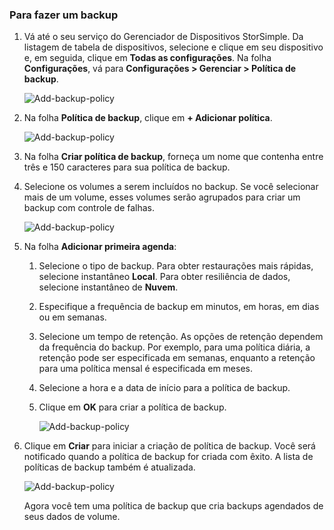 <!--author=alkohli last changed: 01/12/17-->

<a id="to-take-a-backup" class="xliff"></a>

### Para fazer um backup

1. Vá até o seu serviço do Gerenciador de Dispositivos StorSimple. Da listagem de tabela de dispositivos, selecione e clique em seu dispositivo e, em seguida, clique em **Todas as configurações**. Na folha **Configurações**, vá para **Configurações > Gerenciar > Política de backup**.

    ![Add-backup-policy](./media/storsimple-8000-take-backup/step8takebu1.png)

2. Na folha **Política de backup**, clique em **+ Adicionar política**.

    ![Add-backup-policy](./media/storsimple-8000-take-backup/step8takebu2.png)

3. Na folha **Criar política de backup**, forneça um nome que contenha entre três e 150 caracteres para sua política de backup.

4. Selecione os volumes a serem incluídos no backup. Se você selecionar mais de um volume, esses volumes serão agrupados para criar um backup com controle de falhas.

    ![Add-backup-policy](./media/storsimple-8000-take-backup/step8takebu4.png)

5. Na folha **Adicionar primeira agenda**:

    1. Selecione o tipo de backup. Para obter restaurações mais rápidas, selecione instantâneo **Local**. Para obter resiliência de dados, selecione instantâneo de **Nuvem**.
    2. Especifique a frequência de backup em minutos, em horas, em dias ou em semanas.
    3. Selecione um tempo de retenção. As opções de retenção dependem da frequência do backup. Por exemplo, para uma política diária, a retenção pode ser especificada em semanas, enquanto a retenção para uma política mensal é especificada em meses.
    4. Selecione a hora e a data de início para a política de backup.
    5. Clique em **OK** para criar a política de backup.

        ![Add-backup-policy](./media/storsimple-8000-take-backup/step8takebu5.png) 

6. Clique em **Criar** para iniciar a criação de política de backup. Você será notificado quando a política de backup for criada com êxito. A lista de políticas de backup também é atualizada.
      
      ![Add-backup-policy](./media/storsimple-8000-take-backup/step8takebu9.png)
      
      Agora você tem uma política de backup que cria backups agendados de seus dados de volume.





